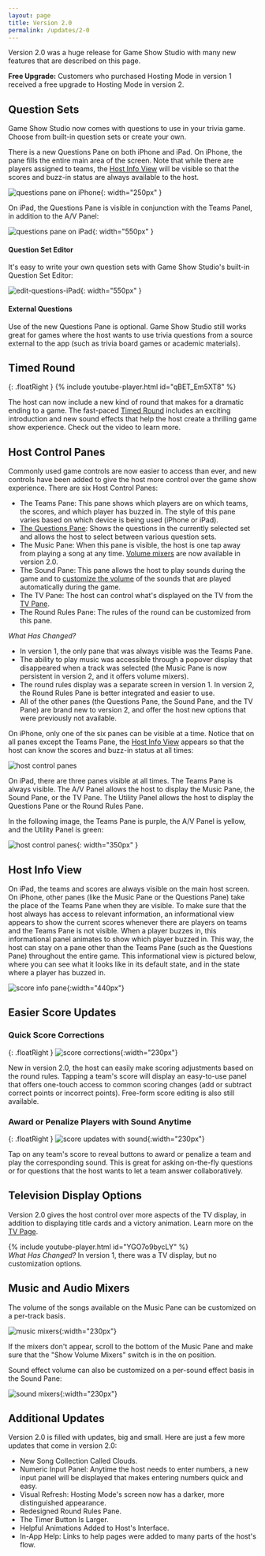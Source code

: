 ```yaml
---
layout: page
title: Version 2.0
permalink: /updates/2-0
---
```


Version 2.0 was a huge release for Game Show Studio with many new features that are described on this page.

**Free Upgrade:** Customers who purchased Hosting Mode in version 1 received a free upgrade to Hosting Mode in version 2.

## Question Sets

Game Show Studio now comes with questions to use in your trivia game. Choose from built-in question sets or create your own.

There is a new Questions Pane on both iPhone and iPad. On iPhone, the pane fills the entire main area of the screen. Note that while there are players assigned to teams, the [Host Info View](#host-info-view) will be visible so that the scores and buzz-in status are always available to the host.

![questions pane on iPhone](/images/updates/2-0/score-and-buzz-in-info-pane-scores-320.png){: width="250px" }

On iPad, the Questions Pane is visible in conjunction with the Teams Panel, in addition to the A/V Panel:

![questions pane on iPad](/images/updates/2-0/questions-pane-pad.png){: width="550px" }

#### Question Set Editor

It's easy to write your own question sets with Game Show Studio's built-in Question Set Editor:

![edit-questions-iPad](/images/updates/2-0/edit-questions-pad.png){: width="550px" }

#### External Questions

Use of the new Questions Pane is optional. Game Show Studio still works great for games where the host wants to use trivia questions from a source external to the app (such as trivia board games or academic materials).

## Timed Round

{: .floatRight }
{% include youtube-player.html id="qBET_Em5XT8" %}

The host can now include a new kind of round that makes for a dramatic ending to a game. The fast-paced [Timed Round](/help/timedround) includes an exciting introduction and new sound effects that help the host create a thrilling game show experience. Check out the video to learn more.

## Host Control Panes

Commonly used game controls are now easier to access than ever, and new controls have been added to give the host more control over the game show experience. There are six Host Control Panes:

* The Teams Pane: This pane shows which players are on which teams, the scores, and which player has buzzed in. The style of this pane varies based on which device is being used (iPhone or iPad).
* [The Questions Pane](#question-sets): Shows the questions in the currently selected set and allows the host to select between various question sets.
* The Music Pane: When this pane is visible, the host is one tap away from playing a song at any time. [Volume mixers](#music-and-audio-mixers) are now available in version 2.0.
* The Sound Pane: This pane allows the host to play sounds during the game and to [customize the volume](#music-and-audio-mixers) of the sounds that are played automatically during the game.
* The TV Pane: The host can control what's displayed on the TV from the [TV Pane](#television-display-options).
* The Round Rules Pane: The rules of the round can be customized from this pane.

*What Has Changed?*

* In version 1, the only pane that was always visible was the Teams Pane.
* The ability to play music was accessible through a popover display that disappeared when a track was selected (the Music Pane is now persistent in version 2, and it offers volume mixers).
* The round rules display was a separate screen in version 1. In version 2, the Round Rules Pane is better integrated and easier to use.
* All of the other panes (the Questions Pane, the Sound Pane, and the TV Pane) are brand new to version 2, and offer the host new options that were previously not available.

On iPhone, only one of the six panes can be visible at a time. Notice that on all panes except the Teams Pane, the [Host Info View](#host-info-view) appears so that the host can know the scores and buzz-in status at all times:

![host control panes](/images/updates/2-0/panes-all.png)

On iPad, there are three panes visible at all times. The Teams Pane is always visible. The A/V Panel allows the host to display the Music Pane, the Sound Pane, or the TV Pane. The Utility Panel allows the host to display the Questions Pane or the Round Rules Pane.

In the following image, the Teams Pane is purple, the A/V Panel is yellow, and the Utility Panel is green:

![host control panes](/images/updates/2-0/host-panels-highlighting-pad.png){: width="350px" }

## Host Info View

On iPad, the teams and scores are always visible on the main host screen. On iPhone, other panes (like the Music Pane or the Questions Pane) take the place of the Teams Pane when they are visible. To make sure that the host always has access to relevant information, an informational view appears to show the current scores whenever there are players on teams and the Teams Pane is not visible. When a player buzzes in, this informational panel animates to show which player buzzed in. This way, the host can stay on a pane other than the Teams Pane (such as the Questions Pane) throughout the entire game. This informational view is pictured below, where you can see what it looks like in its default state, and in the state where a player has buzzed in.

![score info pane](/images/updates/2-0/score-and-buzz-in-info-pane-both.png){:width="440px"}

## Easier Score Updates

### Quick Score Corrections

{: .floatRight }
![score corrections](/images/updates/2-0/scoring-correction.png){:width="230px"}

New in version 2.0, the host can easily make scoring adjustments based on the round rules. Tapping a team's score will display an easy-to-use panel that offers one-touch access to common scoring changes (add or subtract correct points or incorrect points). Free-form score editing is also still available.

### Award or Penalize Players with Sound Anytime

{: .floatRight }
![score updates with sound](/images/updates/2-0/score-change-with-sound.png){:width="230px"}

Tap on any team's score to reveal buttons to award or penalize a team and play the corresponding sound. This is great for asking on-the-fly questions or for questions that the host wants to let a team answer collaboratively.

## Television Display Options

Version 2.0 gives the host control over more aspects of the TV display, in addition to displaying title cards and a victory animation. Learn more on the [TV Page](/help/tv).

{% include youtube-player.html id="YGO7o9bycLY" %}
<br>
*What Has Changed?* In version 1, there was a TV display, but no customization options.

## Music and Audio Mixers

The volume of the songs available on the Music Pane can be customized on a per-track basis.

![music mixers](/images/updates/2-0/music-pane-mixers.png){:width="230px"}

If the mixers don't appear, scroll to the bottom of the Music Pane and make sure that the "Show Volume Mixers" switch is in the on position.

Sound effect volume can also be customized on a per-sound effect basis in the Sound Pane:

![sound mixers](/images/updates/2-0/pane-sounds.png){:width="230px"}

## Additional Updates

Version 2.0 is filled with updates, big and small. Here are just a few more updates that come in version 2.0:

* New Song Collection Called Clouds.
* Numeric Input Panel: Anytime the host needs to enter numbers, a new input panel will be displayed that makes entering numbers quick and easy.
* Visual Refresh: Hosting Mode's screen now has a darker, more distinguished appearance.
* Redesigned Round Rules Pane.
* The Timer Button Is Larger.
* Helpful Animations Added to Host's Interface.
* In-App Help: Links to help pages were added to many parts of the host's flow.
